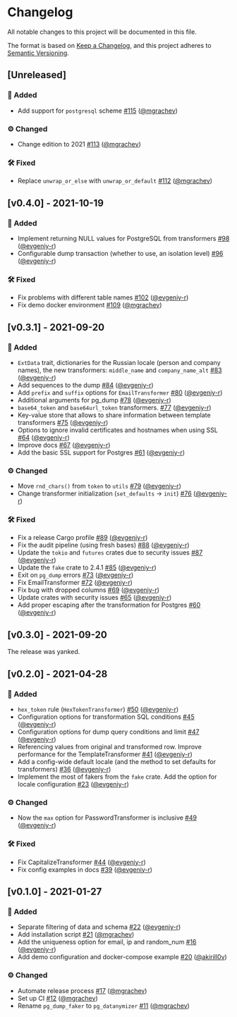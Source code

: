 # Changelog
All notable changes to this project will be documented in this file.

The format is based on [Keep a Changelog](https://keepachangelog.com/en/1.0.0),
and this project adheres to [Semantic Versioning](https://semver.org/spec/v2.0.0.html).

## [Unreleased]
### 🚀 Added
- Add support for `postgresql` scheme [#115](https://github.com/datanymizer/datanymizer/pull/115)
  ([@mgrachev](https://github.com/mgrachev))

### ⚙️ Changed
- Change edition to 2021 [#113](https://github.com/datanymizer/datanymizer/pull/113)
  ([@mgrachev](https://github.com/mgrachev))

### 🛠 Fixed
- Replace `unwrap_or_else` with `unwrap_or_default` [#112](https://github.com/datanymizer/datanymizer/pull/112)
  ([@mgrachev](https://github.com/mgrachev))

## [v0.4.0] - 2021-10-19
### 🚀 Added
- Implement returning NULL values for PostgreSQL from transformers
  [#98](https://github.com/datanymizer/datanymizer/pull/98) ([@evgeniy-r](https://github.com/evgeniy-r))
- Configurable dump transaction (whether to use, an isolation level)
  [#96](https://github.com/datanymizer/datanymizer/pull/96) ([@evgeniy-r](https://github.com/evgeniy-r))

### 🛠 Fixed
- Fix problems with different table names [#102](https://github.com/datanymizer/datanymizer/pull/102)
  ([@evgeniy-r](https://github.com/evgeniy-r))
- Fix demo docker environment [#109](https://github.com/datanymizer/datanymizer/pull/109)
  ([@mgrachev](https://github.com/mgrachev))

## [v0.3.1] - 2021-09-20
### 🚀 Added
- `ExtData` trait, dictionaries for the Russian locale (person and company names), the new transformers: `middle_name`
  and `company_name_alt` [#83](https://github.com/datanymizer/datanymizer/pull/83)
  ([@evgeniy-r](https://github.com/evgeniy-r))
- Add sequences to the dump [#84](https://github.com/datanymizer/datanymizer/pull/84)
  ([@evgeniy-r](https://github.com/evgeniy-r)) 
- Add `prefix` and `suffix` options for `EmailTransformer` [#80](https://github.com/datanymizer/datanymizer/pull/80)
  ([@evgeniy-r](https://github.com/evgeniy-r)) 
- Additional arguments for pg_dump [#78](https://github.com/datanymizer/datanymizer/pull/78)
  ([@evgeniy-r](https://github.com/evgeniy-r))
- `base64_token` and `base64url_token` transformers. [#77](https://github.com/datanymizer/datanymizer/pull/77)
  ([@evgeniy-r](https://github.com/evgeniy-r))
- Key-value store that allows to share information between template transformers
  [#75](https://github.com/datanymizer/datanymizer/pull/75) ([@evgeniy-r](https://github.com/evgeniy-r))
- Options to ignore invalid certificates and hostnames when using SSL
  [#64](https://github.com/datanymizer/datanymizer/pull/64) ([@evgeniy-r](https://github.com/evgeniy-r))
- Improve docs [#67](https://github.com/datanymizer/datanymizer/pull/67) ([@evgeniy-r](https://github.com/evgeniy-r))
- Add the basic SSL support for Postgres [#61](https://github.com/datanymizer/datanymizer/pull/61)
  ([@evgeniy-r](https://github.com/evgeniy-r))

### ⚙️ Changed
- Move `rnd_chars()` from `token` to `utils` [#79](https://github.com/datanymizer/datanymizer/pull/79)
  ([@evgeniy-r](https://github.com/evgeniy-r))
- Change transformer initialization (`set_defaults` -> `init`) [#76](https://github.com/datanymizer/datanymizer/pull/76)
  ([@evgeniy-r](https://github.com/evgeniy-r))

### 🛠 Fixed
- Fix a release Cargo profile [#89](https://github.com/datanymizer/datanymizer/pull/89)
  ([@evgeniy-r](https://github.com/evgeniy-r))
- Fix the audit pipeline (using fresh bases) [#88](https://github.com/datanymizer/datanymizer/pull/88)
  ([@evgeniy-r](https://github.com/evgeniy-r))
- Update the `tokio` and `futures` crates due to security issues
  [#87](https://github.com/datanymizer/datanymizer/pull/87) ([@evgeniy-r](https://github.com/evgeniy-r))
- Update the `fake` crate to 2.4.1 [#85](https://github.com/datanymizer/datanymizer/pull/85)
  ([@evgeniy-r](https://github.com/evgeniy-r))
- Exit on `pg_dump` errors [#73](https://github.com/datanymizer/datanymizer/pull/73)
  ([@evgeniy-r](https://github.com/evgeniy-r))
- Fix EmailTransformer [#72](https://github.com/datanymizer/datanymizer/pull/72)
  ([@evgeniy-r](https://github.com/evgeniy-r))
- Fix bug with dropped columns [#69](https://github.com/datanymizer/datanymizer/pull/69)
  ([@evgeniy-r](https://github.com/evgeniy-r))
- Update crates with security issues [#65](https://github.com/datanymizer/datanymizer/pull/65)
  ([@evgeniy-r](https://github.com/evgeniy-r))
- Add proper escaping after the transformation for Postgres [#60](https://github.com/datanymizer/datanymizer/pull/60)
  ([@evgeniy-r](https://github.com/evgeniy-r))

## [v0.3.0] - 2021-09-20

The release was yanked.

## [v0.2.0] - 2021-04-28
### 🚀 Added
- `hex_token` rule (`HexTokenTransformer`) [#50](https://github.com/datanymizer/datanymizer/pull/50)
  ([@evgeniy-r](https://github.com/evgeniy-r))
- Configuration options for transformation SQL conditions [#45](https://github.com/datanymizer/datanymizer/pull/45)
  ([@evgeniy-r](https://github.com/evgeniy-r))
- Configuration options for dump query conditions and limit [#47](https://github.com/datanymizer/datanymizer/pull/47)
  ([@evgeniy-r](https://github.com/evgeniy-r))
- Referencing values from original and transformed row. Improve performance for the TemplateTransformer
  [#41](https://github.com/datanymizer/datanymizer/pull/41) ([@evgeniy-r](https://github.com/evgeniy-r))
- Add a config-wide default locale (and the method to set defaults for transformers)
  [#36](https://github.com/datanymizer/datanymizer/pull/36) ([@evgeniy-r](https://github.com/evgeniy-r))
- Implement the most of fakers from the `fake` crate. Add the option for locale configuration
  [#23](https://github.com/datanymizer/datanymizer/pull/23) ([@evgeniy-r](https://github.com/evgeniy-r))

### ⚙️ Changed
- Now the `max` option for PasswordTransformer is inclusive [#49](https://github.com/datanymizer/datanymizer/pull/49)
  ([@evgeniy-r](https://github.com/evgeniy-r))

### 🛠 Fixed
- Fix CapitalizeTransformer
  [#44](https://github.com/datanymizer/datanymizer/pull/44) ([@evgeniy-r](https://github.com/evgeniy-r))
- Fix config examples in docs
  [#39](https://github.com/datanymizer/datanymizer/pull/39) ([@evgeniy-r](https://github.com/evgeniy-r))

## [v0.1.0] - 2021-01-27
### 🚀 Added
- Separate filtering of data and schema [#22](https://github.com/datanymizer/datanymizer/pull/22)
  ([@evgeniy-r](https://github.com/evgeniy-r))
- Add installation script [#21](https://github.com/datanymizer/datanymizer/pull/21) ([@mgrachev](https://github.com/mgrachev))
- Add the uniqueness option for email, ip and random_num [#16](https://github.com/datanymizer/datanymizer/pull/16)
  ([@evgeniy-r](https://github.com/evgeniy-r))
- Add demo configuration and docker-compose example [#20](https://github.com/datanymizer/datanymizer/pull/20) ([@akirill0v](https://github.com/akirill0v))

### ⚙️ Changed
- Automate release process [#17](https://github.com/datanymizer/datanymizer/pull/17) ([@mgrachev](https://github.com/mgrachev))
- Set up CI [#12](https://github.com/datanymizer/datanymizer/pull/12) ([@mgrachev](https://github.com/mgrachev))
- Rename `pg_dump_faker` to `pg_datanymizer` [#11](https://github.com/datanymizer/datanymizer/pull/11) ([@mgrachev](https://github.com/mgrachev))
